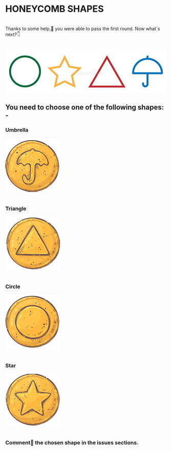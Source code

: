 # HONEYCOMB SHAPES



<br/>Thanks to some help,🤲 you were able to pass the first round. Now what`s next?👇<br/><br/><br/>
![choose one](https://github.com/shreyan55/assets/blob/main/WhatsApp%20Image%202022-01-22%20at%2012.10.03.jpeg)<br/>
## You need to choose one of the following shapes: -<br/>
### Umbrella <br/>
[![umbrella](https://github.com/shreyan55/assets/blob/main/Umbrella-removebg-preview.png)](http://commonmark.org "Redirect to homepage")<br/><br/>
### Triangle<br/>
[![triangle](https://github.com/shreyan55/assets/blob/main/Triangle-removebg-preview.png)](http://commonmark.org "Redirect to homepage")<br/><br/>
### Circle<br/>
[![circle](https://github.com/shreyan55/assets/blob/main/circle-removebg-preview.png)](http://commonmark.org "Redirect to homepage")<br/><br/>
### Star<br/>
[![star](https://github.com/shreyan55/assets/blob/main/star-removebg-preview.png)](http://commonmark.org "Redirect to homepage")<br/><br/>




### Comment💭 the chosen shape in the issues sections.


